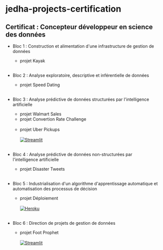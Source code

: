 # jedha-projects-certification

## Certificat : Concepteur développeur en science des données

- Bloc 1 : Construction et alimentation d'une infrastructure de gestion de données
    * projet Kayak<br></br>

- Bloc 2 : Analyse exploratoire, descriptive et inférentielle de données
    * projet Speed Dating<br></br>

- Bloc 3 : Analyse prédictive de données structurées par l'intelligence artificielle
    * projet Walmart Sales
    * projet Convertion Rate Challenge<br></br>
    * projet Uber Pickups<br></br>
    [![Streamlit](https://static.streamlit.io/badges/streamlit_badge_black_white.svg)](https://share.streamlit.io/juleswt/uber-pickups-app/main/app.py)<br></br>

- Bloc 4 : Analyse prédictive de données non-structurées par l'intelligence artificielle
    * projet Disaster Tweets<br></br>

- Bloc 5 : Industrialisation d'un algorithme d'apprentissage automatique et automatisation des processus de décision
    * projet Déploiement<br></br>
    [![Heroku](https://upload.wikimedia.org/wikipedia/commons/thumb/e/ec/Heroku_logo.svg/120px-Heroku_logo.svg.png)](https://deployment-jwa.herokuapp.com/)<br></br>

- Bloc 6 : Direction de projets de gestion de données
    * projet Foot Prophet<br></br>
    [![Streamlit](https://static.streamlit.io/badges/streamlit_badge_black_white.svg)](https://share.streamlit.io/juleswt/foot-prophet-app/main/app.py)